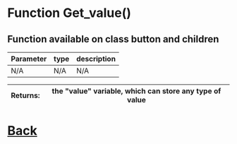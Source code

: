 # Function Get_value()

## Function available on class button and children

| Parameter   |  type   |              description                   |
|--           |       --|--                                          |
|  N/A  |   N/A   |  N/A    |

| Returns:  |  the "value" variable, which can store any type of value |
|--         |                                                        --|

# [Back](https://github.com/Ced30/GML-GUI-Library-GGL-Documentation/blob/main/API/Instance%20Classes.md)

